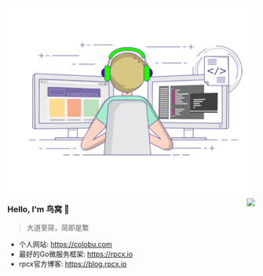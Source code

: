 <p align="center">
  <img align="center" src="developer.gif"/>
</p>


<img align="right" src="https://github-readme-stats.vercel.app/api?username=smallnest&show_icons=true&icon_color=805AD5&text_color=718096&bg_color=ffffff&hide_title=true" />

### Hello, I'm 鸟窝 👋

> 大道至简，简即是繁

- 个人网站: https://colobu.com
- 最好的Go微服务框架: https://rpcx.io
- rpcx官方博客: https://blog.rpcx.io

